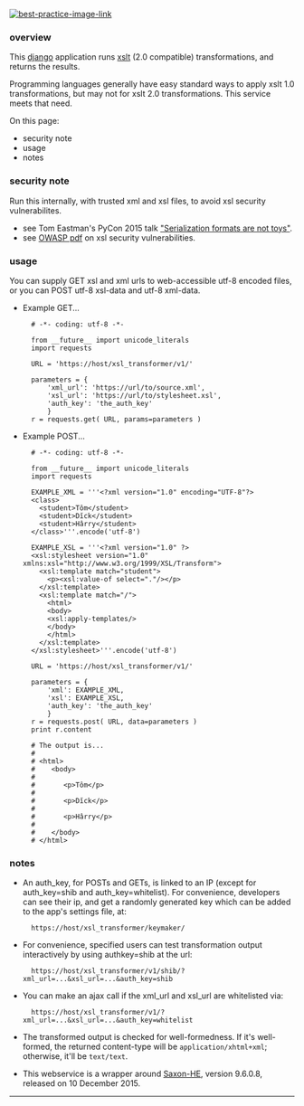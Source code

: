 [![best-practice-image-link](https://library.brown.edu/good_code/project_image/xslt_service/)](https://library.brown.edu/good_code/project_info/xslt_service/)


### overview ###

This [django](https://www.djangoproject.com) application runs [xslt](https://en.wikipedia.org/wiki/XSLT) (2.0 compatible) transformations, and returns the results.

Programming languages generally have easy standard ways to apply xslt 1.0 transformations, but may not for xslt 2.0 transformations. This service meets that need.

On this page:

- security note
- usage
- notes


### security note ###

Run this internally, with trusted xml and xsl files, to avoid xsl security vulnerabilites.

- see Tom Eastman's PyCon 2015 talk ["Serialization formats are not toys"](https://www.youtube.com/watch?v=kjZHjvrAS74).
- see [OWASP pdf](https://www.owasp.org/images/a/ae/OWASP_Switzerland_Meeting_2015-06-17_XSLT_SSRF_ENG.pdf) on xsl security vulnerabilities.


### usage ###

You can supply GET xsl and xml urls to web-accessible utf-8 encoded files, or you can POST utf-8 xsl-data and utf-8 xml-data.

- Example GET...

        # -*- coding: utf-8 -*-

        from __future__ import unicode_literals
        import requests

        URL = 'https://host/xsl_transformer/v1/'

        parameters = {
            'xml_url': 'https://url/to/source.xml',
            'xsl_url': 'https://url/to/stylesheet.xsl',
            'auth_key': 'the_auth_key'
            }
        r = requests.get( URL, params=parameters )

- Example POST...

        # -*- coding: utf-8 -*-

        from __future__ import unicode_literals
        import requests

        EXAMPLE_XML = '''<?xml version="1.0" encoding="UTF-8"?>
        <class>
          <student>Tôm</student>
          <student>Dĭck</student>
          <student>Hârry</student>
        </class>'''.encode('utf-8')

        EXAMPLE_XSL = '''<?xml version="1.0" ?>
        <xsl:stylesheet version="1.0" xmlns:xsl="http://www.w3.org/1999/XSL/Transform">
          <xsl:template match="student">
            <p><xsl:value-of select="."/></p>
          </xsl:template>
          <xsl:template match="/">
            <html>
            <body>
            <xsl:apply-templates/>
            </body>
            </html>
          </xsl:template>
        </xsl:stylesheet>'''.encode('utf-8')

        URL = 'https://host/xsl_transformer/v1/'

        parameters = {
            'xml': EXAMPLE_XML,
            'xsl': EXAMPLE_XSL,
            'auth_key': 'the_auth_key'
            }
        r = requests.post( URL, data=parameters )
        print r.content

        # The output is...
        #
        # <html>
        #    <body>
        #
        #       <p>Tôm</p>
        #
        #       <p>Dĭck</p>
        #
        #       <p>Hârry</p>
        #
        #    </body>
        # </html>


### notes ###

- An auth_key, for POSTs and GETs, is linked to an IP (except for auth_key=shib and auth_key=whitelist). For convenience, developers can see their ip, and get a randomly generated key which can be added to the app's settings file, at:

        https://host/xsl_transformer/keymaker/

- For convenience, specified users can test transformation output interactively by using authkey=shib at the url:

        https://host/xsl_transformer/v1/shib/?xml_url=...&xsl_url=...&auth_key=shib

- You can make an ajax call if the xml_url and xsl_url are whitelisted via:

        https://host/xsl_transformer/v1/?xml_url=...&xsl_url=...&auth_key=whitelist

- The transformed output is checked for well-formedness. If it's well-formed, the returned content-type will be `application/xhtml+xml`; otherwise, it'll be `text/text`.

- This webservice is a wrapper around [Saxon-HE](http://www.saxonica.com/download/opensource.xml), version 9.6.0.8, released on 10 December 2015.

---
